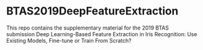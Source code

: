 # BTAS2019DeepFeatureExtraction
This repo contains the supplementary material for the 2019 BTAS submission Deep Learning-Based Feature Extraction in Iris Recognition: Use Existing Models, Fine-tune or Train From Scratch?

